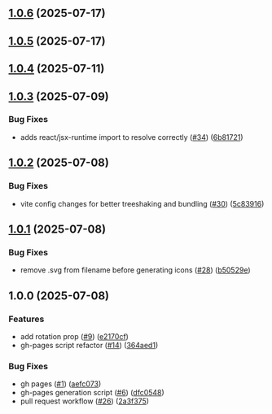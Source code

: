 ## [1.0.6](https://github.com/marshmallow-insurance/smores-icons/compare/v1.0.5...v1.0.6) (2025-07-17)

## [1.0.5](https://github.com/marshmallow-insurance/smores-icons/compare/v1.0.4...v1.0.5) (2025-07-17)

## [1.0.4](https://github.com/marshmallow-insurance/smores-icons/compare/v1.0.3...v1.0.4) (2025-07-11)

## [1.0.3](https://github.com/marshmallow-insurance/smores-icons/compare/v1.0.2...v1.0.3) (2025-07-09)

### Bug Fixes

* adds react/jsx-runtime import to resolve correctly ([#34](https://github.com/marshmallow-insurance/smores-icons/issues/34)) ([6b81721](https://github.com/marshmallow-insurance/smores-icons/commit/6b817213dd9655d95a7d9de053d2b2fc2b111b24))

## [1.0.2](https://github.com/marshmallow-insurance/smores-icons/compare/v1.0.1...v1.0.2) (2025-07-08)

### Bug Fixes

* vite config changes for better treeshaking and bundling ([#30](https://github.com/marshmallow-insurance/smores-icons/issues/30)) ([5c83916](https://github.com/marshmallow-insurance/smores-icons/commit/5c83916d04946c66530759808fdf02f9f3a9b166))

## [1.0.1](https://github.com/marshmallow-insurance/smores-icons/compare/v1.0.0...v1.0.1) (2025-07-08)

### Bug Fixes

* remove .svg from filename before generating icons ([#28](https://github.com/marshmallow-insurance/smores-icons/issues/28)) ([b50529e](https://github.com/marshmallow-insurance/smores-icons/commit/b50529e084b08bb6efc71923c4afff0bece2d33c))

## 1.0.0 (2025-07-08)

### Features

* add rotation prop ([#9](https://github.com/marshmallow-insurance/smores-icons/issues/9)) ([e2170cf](https://github.com/marshmallow-insurance/smores-icons/commit/e2170cf74ef4922b509228301a4151f4132a6c91))
* gh-pages script refactor ([#14](https://github.com/marshmallow-insurance/smores-icons/issues/14)) ([364aed1](https://github.com/marshmallow-insurance/smores-icons/commit/364aed1cb46ebdcdeac5bf66542e914f496dd41f))

### Bug Fixes

* gh pages ([#1](https://github.com/marshmallow-insurance/smores-icons/issues/1)) ([aefc073](https://github.com/marshmallow-insurance/smores-icons/commit/aefc073fdf849f72f7d847eafdbc81952b86c174))
* gh-pages generation script ([#6](https://github.com/marshmallow-insurance/smores-icons/issues/6)) ([dfc0548](https://github.com/marshmallow-insurance/smores-icons/commit/dfc054849e807621278d4d786b38e044d40699f5))
* pull request workflow ([#26](https://github.com/marshmallow-insurance/smores-icons/issues/26)) ([2a3f375](https://github.com/marshmallow-insurance/smores-icons/commit/2a3f37530ee364fe4b0dd3ea10bf836f6ee00850))
